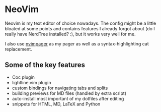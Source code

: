 
# NeoVim

Neovim is my text editor of choice nowadays. The config might be a little
bloated at some points and contains features I already forgot about (do I really
have NerdTree installed? :), but it works very well for me.

I also use [nvimpager](https://github.com/lucc/nvimpager) as my pager as well
as a syntax-highlighting cat replacement.

## Some of the key features

 - Coc plugin
 - lightline.vim plugin
 - custom bindings for navigating tabs and splits
 - building previews for MD files (handled by extra script)
 - auto-install most important of my dotfiles after editing
 - snippets for HTML, MD, LaTeX and Python

